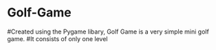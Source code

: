 # Golf-Game
 #Created using the Pygame libary, Golf Game is a very simple mini golf game.
 #It consists of only one level 
